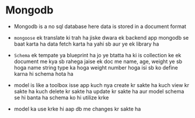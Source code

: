 
# Mongodb

- Mongodb is a no sql database here data is stored in a document format

- `mongoose` ek translate ki trah ha jiske dwara ek backend app mongodb se baat karta ha data fetch karta ha yahi sb aur ye ek library ha

- `Schema` ek tempate ya blueprint ha jo ye btatta ha ki is collection ke ek document me kya sb rahega jaise ek doc me name, age, weight ye sb hoga name string type ka hoga weight number hoga isi sb ko define karna hi schema hota ha 

- model is like a toolbox isse app kuch nya create kr sakte ha kuch view kr sakte ha kuch delete kr sakte ha update kr sakte ha aur model schema se hi banta ha schema ko hi utilize krke

- model ka use krke hi aap db me changes kr sakte ha 





